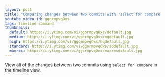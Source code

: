 ```yaml
---
layout: post
title: "Comparing changes between two commits with 'select for compare'"
youtube_video_id: ggormpvqOxs
tags: timeline command
thumbnails:
  default: https://i.ytimg.com/vi/ggormpvqOxs/default.jpg
  medium: https://i.ytimg.com/vi/ggormpvqOxs/mqdefault.jpg
  high: https://i.ytimg.com/vi/ggormpvqOxs/hqdefault.jpg
  standard: https://i.ytimg.com/vi/ggormpvqOxs/sddefault.jpg
  maxres: https://i.ytimg.com/vi/ggormpvqOxs/maxresdefault.jpg
---
```


View all of the changes between two commits using `select for compare` in the timeline view.
